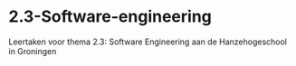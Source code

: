 # 2.3-Software-engineering

Leertaken voor thema 2.3: Software Engineering aan de Hanzehogeschool in Groningen

